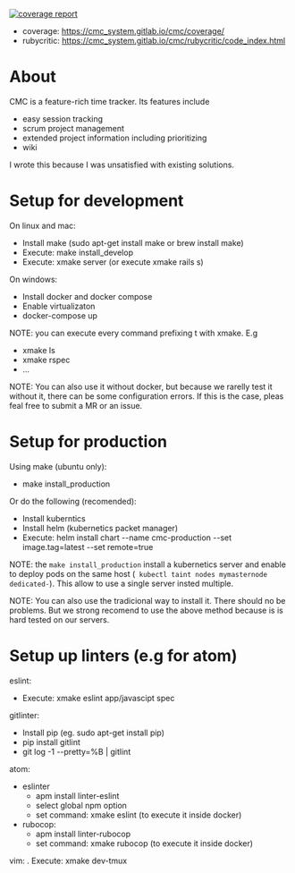[![coverage report](https://gitlab.com/cmc_system/cmc/badges/master/coverage.svg)](https://gitlab.com/cmc_system/cmc/commits/master)

* coverage: https://cmc_system.gitlab.io/cmc/coverage/
* rubycritic: https://cmc_system.gitlab.io/cmc/rubycritic/code_index.html

# About
CMC is a feature-rich time tracker. Its features include
* easy session tracking
* scrum project management
* extended project information including prioritizing
* wiki

I wrote this because I was unsatisfied with existing solutions.


# Setup for development
On linux and mac:
- Install make (sudo apt-get install make or brew install make)
- Execute: make install_develop
- Execute: xmake server (or execute xmake rails s)

On windows:
- Install docker and docker compose
- Enable virtualizaton
- docker-compose up

NOTE: you can execute every command prefixing t with xmake. E.g
- xmake ls
- xmake rspec
- ...

NOTE: You can also use it without docker, but because we rarelly test
it without it, there can be some configuration errors. If this is the case,
pleas feal free to submit a MR or an issue.

# Setup for production
Using make (ubuntu only):
- make install_production

Or do the following (recomended):
- Install kuberntics
- Install helm (kubernetics packet manager)
- Execute: helm install chart --name cmc-production 
             --set image.tag=latest 
             --set remote=true 

NOTE: the `make install_production` install a kubernetics
server and enable to deploy pods on the same host 
(` kubectl taint nodes mymasternode dedicated-`). This allow
to use a single server insted multiple.

NOTE: You can also use the tradicional way to install it. There
should no be problems. But we strong recomend to use the above method
because is is hard tested on our servers.

# Setup up linters (e.g for atom)
eslint:
- Execute: xmake eslint app/javascipt spec

gitlinter:
- Install pip (eg. sudo apt-get install pip)
- pip install gitlint
- git log -1 --pretty=%B | gitlint

atom:
- eslinter
  * apm install linter-eslint
  * select global npm option
  * set command: xmake eslint (to execute it inside docker)
- rubocop:
  * apm install linter-rubocop
  * set command: xmake rubocop (to execute it inside docker)

vim:
. Execute: xmake dev-tmux
